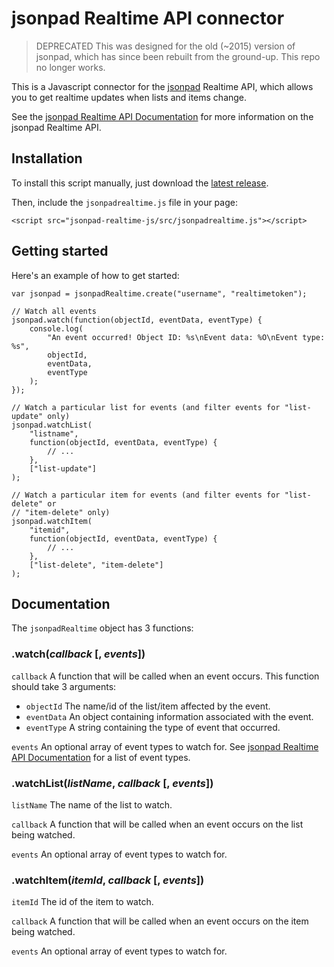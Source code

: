 # jsonpad Realtime API connector

> DEPRECATED
> This was designed for the old (~2015) version of jsonpad, which has since been rebuilt from the ground-up. This repo no longer works.

This is a Javascript connector for the [jsonpad](https://jsonpad.io) Realtime API, which allows you to get realtime updates when lists and items change.

See the [jsonpad Realtime API Documentation](https://jsonpad.io/docs-realtime) for more information on the jsonpad Realtime API.

## Installation

To install this script manually, just download the [latest release](https://github.com/basementuniverse/jsonpad-realtime-js/releases).

Then, include the `jsonpadrealtime.js` file in your page:

	<script src="jsonpad-realtime-js/src/jsonpadrealtime.js"></script>

## Getting started

Here's an example of how to get started:

	var jsonpad = jsonpadRealtime.create("username", "realtimetoken");
	
	// Watch all events
	jsonpad.watch(function(objectId, eventData, eventType) {
		console.log(
			"An event occurred! Object ID: %s\nEvent data: %O\nEvent type: %s",
			objectId,
			eventData,
			eventType
		);
	});
	
	// Watch a particular list for events (and filter events for "list-update" only)
	jsonpad.watchList(
		"listname",
		function(objectId, eventData, eventType) {
			// ...
		},
		["list-update"]
	);
	
	// Watch a particular item for events (and filter events for "list-delete" or
	// "item-delete" only)
	jsonpad.watchItem(
		"itemid",
		function(objectId, eventData, eventType) {
			// ...
		},
		["list-delete", "item-delete"]
	);

## Documentation

The `jsonpadRealtime` object has 3 functions:

### .watch(_callback_ [, _events_])
`callback` A function that will be called when an event occurs. This function should take 3 arguments:

- `objectId` The name/id of the list/item affected by the event.
- `eventData` An object containing information associated with the event.
- `eventType` A string containing the type of event that occurred.

`events` An optional array of event types to watch for. See [jsonpad Realtime API Documentation](https://jsonpad.io/docs-realtime#Filtering-events) for a list of event types.

### .watchList(_listName_, _callback_ [, _events_])

`listName` The name of the list to watch.

`callback` A function that will be called when an event occurs on the list being watched.

`events` An optional array of event types to watch for.

### .watchItem(_itemId_, _callback_ [, _events_])

`itemId` The id of the item to watch.

`callback` A function that will be called when an event occurs on the item being watched.

`events` An optional array of event types to watch for.
